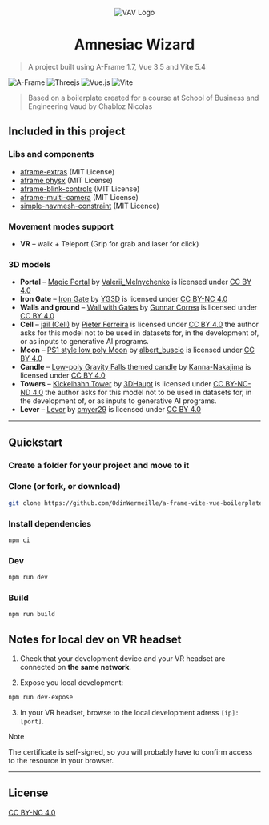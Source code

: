 <p align="center">
    <img src="./logo.svg" alt="VAV Logo" align="center"/>
</p>
<h1 align="center">Amnesiac Wizard</h1>

> A project built using A-Frame 1.7, Vue 3.5 and Vite 5.4

![A-Frame](https://img.shields.io/badge/A%E2%80%93Frame-1.7-brightgreen?style=for-the-badge&labelColor=%23ef2d5e&color=%23ef2d5e)
![Threejs](https://img.shields.io/badge/threejs-black?style=for-the-badge&logo=three.js&logoColor=white)
![Vue.js](https://img.shields.io/badge/vuejs-%2335495e.svg?style=for-the-badge&logo=vuedotjs&logoColor=%234FC08D)
![Vite](https://img.shields.io/badge/vite-%23646CFF.svg?style=for-the-badge&logo=vite&logoColor=white)

> Based on a boilerplate created for a course at School of Business and Engineering Vaud by Chabloz Nicolas

## Included in this project

### Libs and components

- [aframe-extras](https://github.com/c-frame/aframe-extras) (MIT License)
- [aframe physx](https://github.com/c-frame/physx) (MIT License)
- [aframe-blink-controls](https://github.com/jure/aframe-blink-controls) (MIT License)
- [aframe-multi-camera](https://github.com/diarmidmackenzie/aframe-multi-camera/) (MIT License)
- [simple-navmesh-constraint](https://github.com/AdaRoseCannon/aframe-xr-boilerplate) (MIT Licence)

### Movement modes support

- **VR** – walk + Teleport (Grip for grab and laser for click)

### 3D models

- **Portal** – [Magic Portal](https://sketchfab.com/3d-models/magic-portal-88a7c64fa3d3431b8cd22e8fedc71e78) by [Valerii_Melnychenko](https://sketchfab.com/Valerii_Melnychenko) is licensed under [CC BY 4.0](https://creativecommons.org/licenses/by/4.0/)
- **Iron Gate** – [Iron Gate](https://sketchfab.com/3d-models/iron-gate-eefe5c295e8342e088e27735dc5c9f71) by [YG3D](https://sketchfab.com/YGMax) is licensed under [CC BY-NC 4.0](https://creativecommons.org/licenses/by-nc/4.0/)
- **Walls and ground** – [Wall with Gates](https://sketchfab.com/3d-models/wall-with-gates-e87f42b2534d4e53967a7da22c9fcf58) by [Gunnar Correa](https://sketchfab.com/gunnarcorrea) is licensed under [CC BY 4.0](https://creativecommons.org/licenses/by/4.0/)
- **Cell** – [jail (Cell)](https://sketchfab.com/3d-models/jail-cell-ddc41a6835374fd7aa4574e93e0590ca) by [Pieter Ferreira](https://sketchfab.com/Badboy17Aiden) is licensed under [CC BY 4.0](https://creativecommons.org/licenses/by/4.0/) the author asks for this model not to be used in datasets for, in the development of, or as inputs to generative AI programs.
- **Moon** – [PS1 style low poly Moon](https://sketchfab.com/3d-models/ps1-style-low-poly-moon-a0800eda5580488092cbb48c415180a9) by [albert_buscio](https://sketchfab.com/albert_buscio) is licensed under [CC BY 4.0](https://creativecommons.org/licenses/by/4.0/)
- **Candle** – [Low-poly Gravity Falls themed candle](https://sketchfab.com/3d-models/low-poly-gravity-falls-themed-candle-b56cc6ebea1441f0aab1c1cc36299ecc) by [Kanna-Nakajima](https://sketchfab.com/Kanna-nakajima) is licensed under [CC BY 4.0](https://creativecommons.org/licenses/by/4.0/)
- **Towers** – [Kickelhahn Tower](https://sketchfab.com/3d-models/kickelhahn-tower-weyeuTkdMADFF53EZq4U38mmx3P) by [3DHaupt](https://sketchfab.com/dennish2010) is licensed under [CC BY-NC-ND 4.0](https://creativecommons.org/licenses/by-nc-nd/4.0/) the author asks for this model not to be used in datasets for, in the development of, or as inputs to generative AI programs.
- **Lever** – [Lever](https://sketchfab.com/3d-models/lever-711403ceebb94b77a6eca5c0e631d3b6) by [cmyer29](https://sketchfab.com/cmyer29) is licensed under [CC BY 4.0](https://creativecommons.org/licenses/by/4.0/)
---

## Quickstart

### Create a folder for your project and move to it

### Clone (or fork, or download)

```sh
git clone https://github.com/OdinWermeille/a-frame-vite-vue-boilerplate.git .
```

### Install dependencies

```sh
npm ci
```

### Dev

```sh
npm run dev
```

### Build

```sh
npm run build
```

## Notes for local dev on VR headset

1. Check that your development device and your VR headset are connected on **the same network**.

2. Expose you local development:

```sh
npm run dev-expose
```

3. In your VR headset, browse to the local development adress `[ip]:[port]`.

> [!NOTE]
> The certificate is self-signed, so you will probably have to confirm access to the resource in your browser.

---

## License

[CC BY-NC 4.0](https://creativecommons.org/licenses/by-nc/4.0/)

